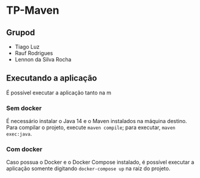 # TP-Maven

## Grupod

* Tiago Luz
* Rauf Rodrigues
* Lennon da Silva Rocha

## Executando a aplicação
É possível executar a aplicação tanto na m

### Sem docker
É necessário instalar o Java 14 e o Maven instalados na máquina destino. Para compilar o projeto, execute `maven compile`; para executar, `maven exec:java`.

### Com docker
Caso possua o Docker e o Docker Compose instalado, é possível executar a aplicação somente digitando `docker-compose up` na raiz do projeto.
